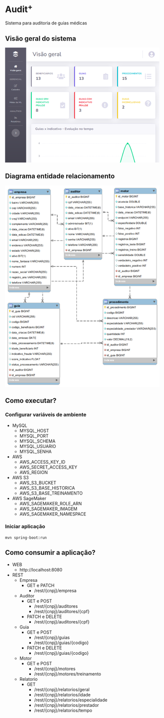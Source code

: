 # Audit<sup>+</sup>
Sistema para auditoria de guias médicas


## Visão geral do sistema

![Visão geral do sistema](Sistema.png)

## Diagrama entidade relacionamento

![Diagrama de entidade relacionamento](DiagramaER.png)

## Como executar?

### Configurar variáveis de ambiente
- MySQL
    - MYSQL_HOST
    - MYSQL_PORT
    - MYSQL_SCHEMA
    - MYSQL_USUARIO
    - MYSQL_SENHA
- AWS
    - AWS_ACCESS_KEY_ID
    - AWS_SECRET_ACCESS_KEY
    - AWS_REGION
- AWS S3
    - AWS_S3_BUCKET
    - AWS_S3_BASE_HISTORICA
    - AWS_S3_BASE_TREINAMENTO
- AWS SageMaker
    - AWS_SAGEMAKER_ROLE_ARN
    - AWS_SAGEMAKER_IMAGEM
    - AWS_SAGEMAKER_NAMESPACE
    
### Iniciar aplicação
```mvn spring-boot:run```

## Como consumir a aplicação?
- WEB
    - http://localhost:8080
- REST
    - Empresa
        - GET e PATCH
            - /rest/{cnpj}/empresa
    - Auditor
        - GET e POST 
            - /rest/{cnpj}/auditores
            - /rest/{cnpj}/auditores/{cpf}
        - PATCH e DELETE
            - /rest/{cnpj}/auditores/{cpf}
    - Guia
        - GET e POST 
            - /rest/{cnpj}/guias
            - /rest/{cnpj}/guias/{codigo}
        - PATCH e DELETE
            - /rest/{cnpj}/guias/{codigo}
    - Motor
        - GET e POST 
            - /rest/{cnpj}/motores
            - /rest/{cnpj}/motores/treinamento
    - Relatorio
        - GET
            - /rest/{cnpj}/relatorios/geral
            - /rest/{cnpj}/relatorios/idade
            - /rest/{cnpj}/relatorios/especialidade
            - /rest/{cnpj}/relatorios/prestador
            - /rest/{cnpj}/relatorios/tempo

